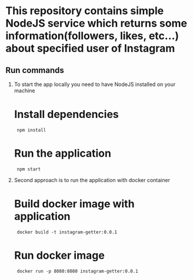 # This repository contains simple NodeJS service which returns some information(followers, likes, etc...) about specified user of Instagram

## Run commands

1. To start the app locally you need to have NodeJS installed on your machine

	# Install dependencies
		npm install
	# Run the application
		npm start

2. Second approach is to run the application with docker container

	# Build docker image with application
		docker build -t instagram-getter:0.0.1
	# Run docker image
		docker run -p 8080:8080 instagram-getter:0.0.1


